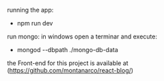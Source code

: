 running the app:
- npm run dev

run mongo:
in windows open a terminar and execute:
- mongod --dbpath ./mongo-db-data


the Front-end for this project is available at (https://github.com/montanarco/react-blog/)